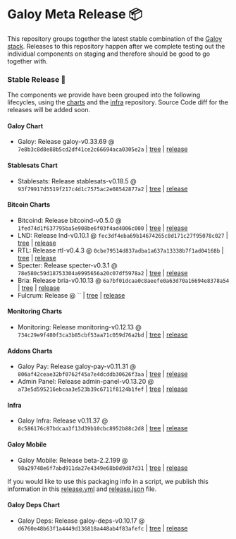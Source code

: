 # Galoy Meta Release 📦

This repository groups together the latest stable combination of the [Galoy stack](https://github.com/GaloyMoney/awesome-galoy#tech-components).
Releases to this repository happen after we complete testing out the individual components on staging and therefore should be good to go together with.

### Stable Release 🎉

The components we provide have been grouped into the following lifecycles, using the [charts](https://github.com/GaloyMoney/charts) and the [infra](https://github.com/GaloyMoney/galoy-infra) repository.
Source Code diff for the releases will be added soon.

#### Galoy Chart
- Galoy: Release galoy-v0.33.69 @ `7e8b3c8d8e88b5cd2df41ce2c66694aca0305e2a` | [tree](https://github.com/GaloyMoney/charts/tree/7e8b3c8d8e88b5cd2df41ce2c66694aca0305e2a/charts/galoy) | [release](https://github.com/GaloyMoney/charts/releases/tag/galoy-v0.33.69)

#### Stablesats Chart
- Stablesats: Release stablesats-v0.18.5 @ `93f79917d5519f217c4d1c7575ac2e08542877a2` | [tree](https://github.com/GaloyMoney/charts/tree/93f79917d5519f217c4d1c7575ac2e08542877a2/charts/stablesats) | [release](https://github.com/GaloyMoney/charts/releases/tag/stablesats-v0.18.5)

#### Bitcoin Charts
- Bitcoind: Release bitcoind-v0.5.0 @ `1fed74d1f637795ba5e908be6f03f4ad4006c000` | [tree](https://github.com/GaloyMoney/charts/tree/1fed74d1f637795ba5e908be6f03f4ad4006c000/charts/bitcoind) | [release](https://github.com/GaloyMoney/charts/releases/tag/bitcoind-v0.5.0)
- LND: Release lnd-v0.10.1 @ `fec3df4eba69b14674265c8d171c27f95078c027` | [tree](https://github.com/GaloyMoney/charts/tree/fec3df4eba69b14674265c8d171c27f95078c027/charts/lnd) | [release](https://github.com/GaloyMoney/charts/releases/tag/lnd-v0.10.1)
- RTL: Release rtl-v0.4.3 @ `0cbe79514d837adba1a637a13338b7f1ad04168b` | [tree](https://github.com/GaloyMoney/charts/tree/0cbe79514d837adba1a637a13338b7f1ad04168b/charts/rtl) | [release](https://github.com/GaloyMoney/charts/releases/tag/rtl-v0.4.3)
- Specter: Release specter-v0.3.1 @ `78e580c59d18753304a9995656a20c07df5978a2` | [tree](https://github.com/GaloyMoney/charts/tree/78e580c59d18753304a9995656a20c07df5978a2/charts/specter) | [release](https://github.com/GaloyMoney/charts/releases/tag/specter-v0.3.1)
- Bria: Release bria-v0.10.13 @ `6a7bf01dcaa0c8aeefe0a63d70a16694e8378a54` | [tree](https://github.com/GaloyMoney/charts/tree/6a7bf01dcaa0c8aeefe0a63d70a16694e8378a54/charts/bria) | [release](https://github.com/GaloyMoney/charts/releases/tag/bria-v0.10.13)
- Fulcrum: Release  @ `` | [tree](https://github.com/GaloyMoney/charts/tree//charts/fulcrum) | [release](https://github.com/GaloyMoney/charts/releases/tag/)

#### Monitoring Charts
- Monitoring: Release monitoring-v0.12.13 @ `734c29e9f480f3ca3b85cbf53aa71c059d76a2bd` | [tree](https://github.com/GaloyMoney/charts/tree/734c29e9f480f3ca3b85cbf53aa71c059d76a2bd/charts/monitoring) | [release](https://github.com/GaloyMoney/charts/releases/tag/monitoring-v0.12.13)

#### Addons Charts
- Galoy Pay: Release galoy-pay-v0.11.31 @ `806af42ceae32bf0762f45a7e4dcddb30626f3aa` | [tree](https://github.com/GaloyMoney/charts/tree/806af42ceae32bf0762f45a7e4dcddb30626f3aa/charts/galoy-pay) | [release](https://github.com/GaloyMoney/charts/releases/tag/galoy-pay-v0.11.31)
- Admin Panel: Release admin-panel-v0.13.20 @ `a73e5d595216ebcaa3e523b39c6711f8124b1fef` | [tree](https://github.com/GaloyMoney/charts/tree/a73e5d595216ebcaa3e523b39c6711f8124b1fef/charts/admin-panel) | [release](https://github.com/GaloyMoney/charts/releases/tag/admin-panel-v0.13.20)

#### Infra

- Galoy Infra: Release v0.11.37 @ `8c586176c87bdcaa3f13d39b10cbc8952b88c2d8` | [tree](https://github.com/GaloyMoney/galoy-infra/tree/8c586176c87bdcaa3f13d39b10cbc8952b88c2d8) | [release](https://github.com/GaloyMoney/galoy-infra/releases/tag/v0.11.37)

#### Galoy Mobile

- Galoy Mobile: Release beta-2.2.199 @ `98a29748e6f7abd911da27e4349e68b0d9d87d31` | [tree](https://github.com/GaloyMoney/galoy-mobile/tree/98a29748e6f7abd911da27e4349e68b0d9d87d31) | [release](https://github.com/GaloyMoney/galoy-mobile/releases/tag/beta-2.2.199)

If you would like to use this packaging info in a script, we publish this information in this [release.yml](./release.yml) and [release.json](./release.json) file.

#### Galoy Deps Chart
- Galoy Deps: Release galoy-deps-v0.10.17 @ `d6760e48b63f1a4449d136818a448ab4f83afefc` | [tree](https://github.com/GaloyMoney/charts/tree/d6760e48b63f1a4449d136818a448ab4f83afefc/charts/galoy-deps) | [release](https://github.com/GaloyMoney/charts/releases/tag/galoy-deps-v0.10.17)
